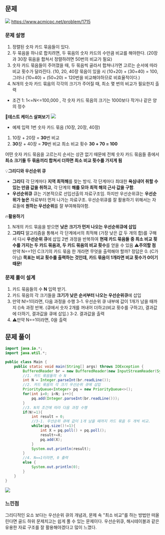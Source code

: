 ## 문제
![](https://velog.velcdn.com/images/keumsiun0503/post/ee74a20b-aca6-420c-a42e-447a33444d66/image.png)
https://www.acmicpc.net/problem/1715
### 문제 설명
>
1. 정렬된 숫자 카드 묶음들이 있다.
2. 두 묶음을 하나로 합치려면, 두 묶음의 숫자 카드의 수만큼 비교를 해야한다. (20장과 30장 묶음을 합쳐서 정렬하려면 50번의 비교가 필요)
3. 숫자 카드 묶음들이 주어졌을 때, 두 묶음씩 골라서 합쳐나가면 고르는 순서에 따라 비교 횟수가 달라진다. 
(10, 20, 40장 묶음이 있을 시 (10+20) + (30+40) = 100, 
그러나 (10+40) + (50+20) = 120번을 비교해야하므로 비효율적이다.) 
4. N개의 숫자 카드 묶음의 각각의 크기가 주어질 때, 최소 몇 번의 비교가 필요한지 출력
- 조건 1: 1<=N<=100,000 , 각 숫자 카드 묶음의 크기는 1000보다 작거나 같은 양의 정수

📖**테스트 케이스 살펴보기**
![](https://velog.velcdn.com/images/keumsiun0503/post/9177efdb-4cd9-4d39-8392-29b4e68e7e6b/image.png)

- 예제 입력 1번
숫자 카드 묶음 (10장, 20장, 40장)
1. 10장 + 20장 = **30**번 비교
2. **30**장 + 40장 = **70**번 비교
최소 비교 횟수 **30 + 70 = 100**

어떤 숫자 카드 묶음을 고르는지 순서는 상관 없기 때문에
전체 숫자 카드 묶음들 중에서 **최소 크기들 두 묶음끼리 합쳐서 더하면 최소 비교 횟수를 가지게 됨**

💡**그리디와 우선순위 큐**
- **그리디**
각 단계마다 **지역 최적해**를 찾는 방식.
각 단계마다 최대한 **욕심내어 취할 수 있는 만큼 값을 취하고**,
각 단계의 **해를 모아 최적 해의 근사 값을 구함**.
- **우선순위큐**
큐는 기본적으로 선입선출의 자료구조임.
하지만 우선순위큐는 **우선순위가 높은** 자료부터 먼저 나가는 자료구조.
우선순위큐를 잘 활용하기 위해서는 자료들에 **원하는 우선순위**를 잘 부여해줘야함.

🔥**활용하기**
1. N개의 카드 묶음을 받으면 **낮은 크기가 먼저 나오는 우선순위큐에 삽입**
2. **그리디** 알고리즘을 통해서 각 단계에서의 최적해 (가장 낮은 값 두 개의 합)를 구해서 
다시 **우선순위 큐**에 삽입
2번 과정을 반복하여 **현재 카드 묶음들 중 최소 비교 횟수를 가지는 두 카드 묶음과, 두 카드 묶음의 비교 횟수**를 얻을 수 있음
⚠️**주의할 점**
만약 N==1인 C크기의 카드 묶음 한 개라면 무엇을 출력해야 할까?
정답은 0. (C가 아님)
**목표는 비교 횟수를 출력하는 것인데, 카드 묶음이 1개라면 비교 횟수가 0이기 때문!**

### 문제 풀이 설계
>
1. 카드 묶음들의 수 **N** 입력 받기.
2. 카드 묶음의 각 크기들을 **크기가 낮은 순서부터 나오는 우선순위큐**에 삽입
3. 만약 N!=1이라면, 다음 과정을 수행
3-1. 우선순위 큐 내부에 값이 1개가 남을 때까지 ()속 과정 반복.
(큐에서 숫자 2개를 꺼내어 더하고(비교 횟수를 구하고), 결과값에 더하기, 결과값을 큐에 삽입.)
3-2. 결과값을 출력
4. ⚠️만약 N==1이라면, 0을 출력

## 문제 풀이
```java
import java.io.*;
import java.util.*;

public class Main {
    public static void main(String[] args) throws IOException {
        BufferedReader br = new BufferedReader(new InputStreamReader(System.in));
        //1. 카드 묶음들의 수 N
        int N = Integer.parseInt(br.readLine());
        //2. 카드 묶음의 각 크기 우선순위 큐에 삽입
        PriorityQueue<Integer> pq = new PriorityQueue<>();
        for(int i=0; i<N; i++){
            pq.add(Integer.parseInt(br.readLine()));
        }
        //3. N의 조건에 따라 다음 과정 수행
        if(N!=1){
            int result = 0;
            //3-1. 우선순위 큐에 값이 1개 남을 때까지 카드 묶음 두 개씩 비교.
            while(pq.size()!=1){
                int X = pq.poll() + pq.poll();
                result+=X;
                pq.add(X);
            }
            System.out.println(result);
        } 
        //4. N==1이라면, 0 출력
        else {
            System.out.println(0);
        }
    }
}
```
![](https://velog.velcdn.com/images/keumsiun0503/post/be010fce-6cc1-406e-b894-17f2cd4a2ea2/image.png)
### 느낀점
>
그리디적인 요소 보다는 우선순위 큐의 개념과, 문제 속 "최소 비교"를 하는 방법만 떠올린다면 골드 하위 문제치고는 쉽게 풀 수 있는 문제이다. 
우선순위큐, 해시테이블과 같은 유용한 자료 구조를 잘 활용해야겠다고 많이 느꼈다.